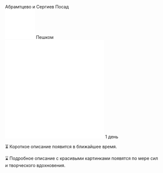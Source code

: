 

<link rel="stylesheet" href="../assets-custom/css/style-markdown.css">
<div class="cover-container" style="background-image: url('abramtsevo.jpg'); background-position-y: 50%;">
	<div class="cover-text">
		<div class="cover-title">
            Абрамтцево и Сергиев Посад
        </div>
		<div class="cover-description">
			<div>
                <img class="cover-icon" src="../assets-custom/icon-footsteps.png" loading="lazy" alt="" />
                <span>Пешком</span>
            </div>
            <div>
                <img class="cover-icon" loading="lazy" src="../assets-custom/icon-time.png" alt=""  />
                <span>1 день</span>
            </div>
		</div>
	</div>
</div>

<div id="map"></div>


⏳ Короткое описание появится в ближайшее время.

⌛ Подробное описание с красивыми картинками появятся по мере сил и творческого вдохновения.



<link href="https://api.mapbox.com/mapbox-gl-js/v3.10.0/mapbox-gl.css" rel="stylesheet">
<script src="https://api.mapbox.com/mapbox-gl-js/v3.10.0/mapbox-gl.js"></script>
<script src="https://cdn.jsdelivr.net/npm/js-yaml@4.1.0/dist/js-yaml.min.js"></script>
<script src="../assets-custom/js/cozy-journey.js"></script>
<script>
	architectMap({tracks: [
{path: 'abramtsevo-ot-platformy.gpx'}, 
{path: 'abramtsevo-park.gpx'}, {path: 'posad.gpx'}], points: 'points.yaml'});
</script>


